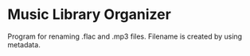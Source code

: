 # Music Library Organizer

Program for renaming .flac and .mp3 files. Filename is created by using metadata.
